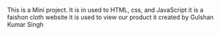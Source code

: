 This is a Mini project.
It is in used to HTML, css, and JavaScript 
it is a faishon cloth website it is used to view our product 
it created by Gulshan Kumar Singh
